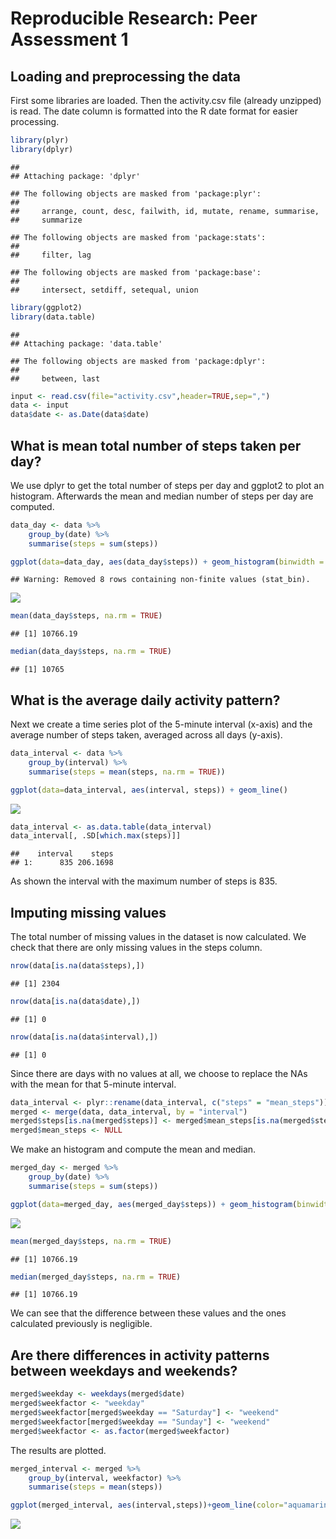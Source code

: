 # Reproducible Research: Peer Assessment 1

## Loading and preprocessing the data

First some libraries are loaded. Then the activity.csv file (already unzipped) is read. The date column is formatted into the R date format for easier processing.


```r
library(plyr)
library(dplyr)
```

```
## 
## Attaching package: 'dplyr'
```

```
## The following objects are masked from 'package:plyr':
## 
##     arrange, count, desc, failwith, id, mutate, rename, summarise,
##     summarize
```

```
## The following objects are masked from 'package:stats':
## 
##     filter, lag
```

```
## The following objects are masked from 'package:base':
## 
##     intersect, setdiff, setequal, union
```

```r
library(ggplot2)
library(data.table)
```

```
## 
## Attaching package: 'data.table'
```

```
## The following objects are masked from 'package:dplyr':
## 
##     between, last
```

```r
input <- read.csv(file="activity.csv",header=TRUE,sep=",")
data <- input
data$date <- as.Date(data$date)
```

## What is mean total number of steps taken per day?

We use dplyr to get the total number of steps per day and ggplot2 to plot an histogram. Afterwards the mean and median number of steps per day are computed.


```r
data_day <- data %>% 
    group_by(date) %>% 
    summarise(steps = sum(steps))

ggplot(data=data_day, aes(data_day$steps)) + geom_histogram(binwidth = 2000)
```

```
## Warning: Removed 8 rows containing non-finite values (stat_bin).
```

![](PA1_template_files/figure-html/unnamed-chunk-2-1.png)<!-- -->

```r
mean(data_day$steps, na.rm = TRUE)
```

```
## [1] 10766.19
```

```r
median(data_day$steps, na.rm = TRUE)
```

```
## [1] 10765
```

## What is the average daily activity pattern?

Next we create a time series plot of the 5-minute interval (x-axis) and the average number of steps taken, averaged across all days (y-axis).


```r
data_interval <- data %>% 
    group_by(interval) %>% 
    summarise(steps = mean(steps, na.rm = TRUE))

ggplot(data=data_interval, aes(interval, steps)) + geom_line()
```

![](PA1_template_files/figure-html/unnamed-chunk-3-1.png)<!-- -->

```r
data_interval <- as.data.table(data_interval)
data_interval[, .SD[which.max(steps)]]
```

```
##    interval    steps
## 1:      835 206.1698
```

As shown the interval with the maximum number of steps is 835.

## Imputing missing values


The total number of missing values in the dataset is now calculated. We check that there are only missing values in the steps column.


```r
nrow(data[is.na(data$steps),])
```

```
## [1] 2304
```

```r
nrow(data[is.na(data$date),])
```

```
## [1] 0
```

```r
nrow(data[is.na(data$interval),])
```

```
## [1] 0
```

Since there are days with no values at all, we choose to replace the NAs with the mean for that 5-minute interval.


```r
data_interval <- plyr::rename(data_interval, c("steps" = "mean_steps"))
merged <- merge(data, data_interval, by = "interval")
merged$steps[is.na(merged$steps)] <- merged$mean_steps[is.na(merged$steps)]
merged$mean_steps <- NULL
```

We make an histogram and compute the mean and median.


```r
merged_day <- merged %>% 
    group_by(date) %>% 
    summarise(steps = sum(steps))

ggplot(data=merged_day, aes(merged_day$steps)) + geom_histogram(binwidth = 2000)
```

![](PA1_template_files/figure-html/unnamed-chunk-6-1.png)<!-- -->

```r
mean(merged_day$steps, na.rm = TRUE)
```

```
## [1] 10766.19
```

```r
median(merged_day$steps, na.rm = TRUE)
```

```
## [1] 10766.19
```

We can see that the difference between these values and the ones calculated previously is negligible.


## Are there differences in activity patterns between weekdays and weekends?


```r
merged$weekday <- weekdays(merged$date)
merged$weekfactor <- "weekday"
merged$weekfactor[merged$weekday == "Saturday"] <- "weekend"
merged$weekfactor[merged$weekday == "Sunday"] <- "weekend"
merged$weekfactor <- as.factor(merged$weekfactor)
```

The results are plotted.


```r
merged_interval <- merged %>% 
    group_by(interval, weekfactor) %>% 
    summarise(steps = mean(steps))

ggplot(merged_interval, aes(interval,steps))+geom_line(color="aquamarine4")+facet_wrap(~weekfactor, nrow=2)
```

![](PA1_template_files/figure-html/unnamed-chunk-8-1.png)<!-- -->



